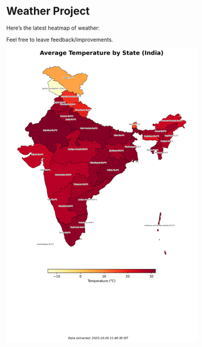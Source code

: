 # Weather Project

Here’s the latest heatmap of weather:

Feel free to leave feedback/improvements.

![India Heatmap](docs/assets/india_heatmap.png?v=FDBB58)
